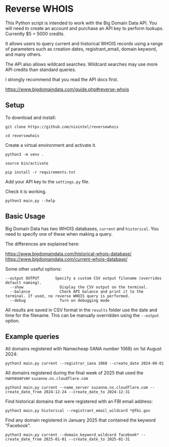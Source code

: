 # Reverse WHOIS

This Python script is intended to work with the Big Domain Data API. You will need to create an account and purchase an API key to perform lookups. Currently $5 = 5000 credits.

It allows users to query current and historical WHOIS records using a range of parameters such as creation dates, registrant_email, domain keyword, and many others.

The API also allows wildcard searches. Wildcard searches may use more API credits than standard queries.

I strongly recommend that you read the API docs first. 

https://www.bigdomaindata.com/guide.php#reverse-whois

## Setup

To download and install:

`git clone https://github.com/nixintel/reversewhois`

`cd reversewhois`

Create a virtual environment and activate it.

`python3 -m venv .`

`source bin/activate`

`pip install -r requirements.txt`

Add your API key to the `settings.py` file. 

Check it is working.

`python3 main.py --help`


## Basic Usage

Big Domain Data has two WHOIS databases, `current` and `historical`. You need to specify one of these when making a query.

The differences are explained here:

https://www.bigdomaindata.com/historical-whois-database/
https://www.bigdomaindata.com/current-whois-database/

Some other useful options:

```
--output OUTPUT       Specify a custom CSV output filename (overrides default naming).
  --show                Display the CSV output on the terminal.
  --balance             Check API balance and print it to the terminal. If used, no reverse WHOIS query is performed.
  --debug               Turn on debugging mode
```

All results are saved in CSV format in the `results` folder use the date and time for the filename. This can be manually overridden using the `--output` option.

## Example queries

All domains registered with Namecheap (IANA number 1068) on 1st August 2024:

`python3 main.py current --registrar_iana 1068 --create_date 2024-08-01`

All domains registered during the final week of 2025 that used the nameserver `suzanne.ns.cloudflare.com`

`python3 main.py current --name_server suzanne.ns.cloudflare.com --create_date_from 2024-12-24 --create_date_to 2024-12-31`

Find historical domains that were registered with an FBI email address:

`python3 main.py historical --registrant_email_wildcard *@fbi.gov`

Find any domain registered in January 2025 that contained the keyword "Facebook".

`python3 main.py current --domain_keyword_wildcard facebook* --create_date_from 2025-01-01 --create_date_to 2025-01-31`